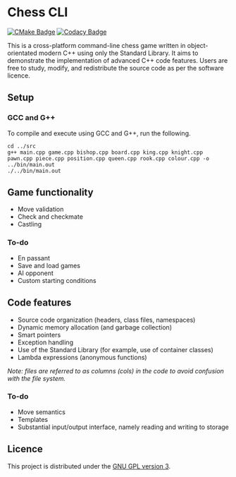 # Chess CLI

[![CMake Badge](https://img.shields.io/github/workflow/status/tjkuson/chess-cpp/CMake)](https://github.com/tjkuson/chess-cpp/actions/workflows/cmake.yml)
[![Codacy Badge](https://img.shields.io/codacy/grade/393c681a2ce34fc78d64acf745398cee)](https://www.codacy.com/gh/tjkuson/chess-cpp/dashboard)

This is a cross-platform command-line chess game written in object-orientated modern C++
using only the Standard Library. It aims to demonstrate the implementation of advanced
C++ code features. Users are free to study, modify, and redistribute the source code as
per the software licence.

## Setup

### GCC and G++

To compile and execute using GCC and G++, run the following.

```commandline
cd ../src
g++ main.cpp game.cpp bishop.cpp board.cpp king.cpp knight.cpp pawn.cpp piece.cpp position.cpp queen.cpp rook.cpp colour.cpp -o ../bin/main.out
./../bin/main.out
```

## Game functionality

- Move validation
- Check and checkmate
- Castling

### To-do

- En passant
- Save and load games
- AI opponent
- Custom starting conditions

## Code features

- Source code organization (headers, class files, namespaces)
- Dynamic memory allocation (and garbage collection)
- Smart pointers
- Exception handling
- Use of the Standard Library (for example, use of container classes)
- Lambda expressions (anonymous functions)

_Note: files are referred to as columns (cols) in the code to avoid confusion with the
file system._

### To-do

- Move semantics
- Templates
- Substantial input/output interface, namely reading and writing to storage

## Licence

This project is distributed under the [GNU GPL version 3](LICENCE).
